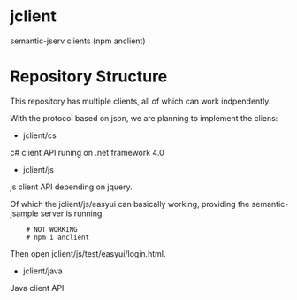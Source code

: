 # jclient

semantic-jserv clients (npm anclient)

# Repository Structure

This repository has multiple clients, all of which can work indpendently.

With the protocol based on json, we are planning to implement the cliens:

- jclient/cs

c# client API runing on .net framework 4.0

- jclient/js

js client API depending on jquery.

Of which the jclient/js/easyui can basically working, providing the semantic-jsample
server is running.

~~~
    # NOT WORKING
    # npm i anclient
~~~

Then open jclient/js/test/easyui/login.html.



- jclient/java

Java client API.
